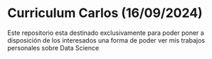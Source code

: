 # Curriculum Carlos (16/09/2024)
Este repositorio esta destinado exclusivamente para poder poner a disposición de los interesados una forma de poder ver mis trabajos personales sobre Data Science
